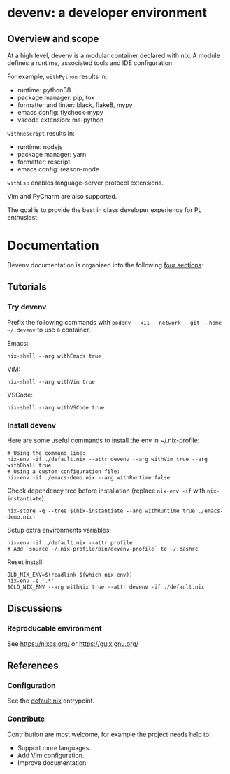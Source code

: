 # devenv: a developer environment

## Overview and scope

At a high level, devenv is a modular container declared with nix.
A module defines a runtime, associated tools and IDE configuration.

For example, `withPython` results in:

- runtime: python38
- package manager: pip, tox
- formatter and linter: black, flake8, mypy
- emacs config: flycheck-mypy
- vscode extension: ms-python

`withRescript` results in:

- runtime: nodejs
- package manager: yarn
- formatter: rescript
- emacs config: reason-mode

`withLsp` enables language-server protocol extensions.

Vim and PyCharm are also supported.

The goal is to provide the best in class developer experience for PL enthusiast.

# Documentation

Devenv documentation is organized into the following [four sections][documentation]:

[documentation]: https://www.divio.com/en/blog/documentation/

## Tutorials

### Try devenv

Prefix the following commands with `podenv --x11 --network --git --home ~/.devenv`
to use a container.

Emacs:

```
nix-shell --arg withEmacs true
```

ViM:

```
nix-shell --arg withVim true
```

VSCode:

```
nix-shell --arg withVSCode true
```

### Install devenv

Here are some useful commands to install the env in ~/.nix-profile:

```
# Using the command line:
nix-env -if ./default.nix --attr devenv --arg withVim true --arg withDhall true
# Using a custom configuration file:
nix-env -if ./emacs-demo.nix --arg withRuntime false
```

Check dependency tree before installation (replace `nix-env -if` with `nix-instantiate`):

```
nix-store -q --tree $(nix-instantiate --arg withRuntime true ./emacs-demo.nix)
```

Setup extra environments variables:

```
nix-env -if ./default.nix --attr profile
# Add `source ~/.nix-profile/bin/devenv-profile` to ~/.bashrc
```

Reset install:

```
OLD_NIX_ENV=$(readlink $(which nix-env))
nix-env -e '.*'
$OLD_NIX_ENV --arg withNix true --attr devenv -if ./default.nix
```

## Discussions

### Reproducable environment

See https://nixos.org/ or https://guix.gnu.org/

## References

### Configuration

See the [default.nix](./default.nix) entrypoint.

### Contribute

Contribution are most welcome, for example the project needs help to:

- Support more languages.
- Add Vim configuration.
- Improve documentation.

